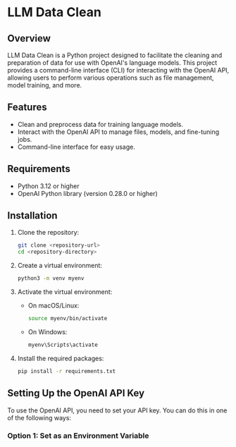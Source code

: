 # LLM Data Clean

## Overview
LLM Data Clean is a Python project designed to facilitate the cleaning and preparation of data for use with OpenAI's language models. This project provides a command-line interface (CLI) for interacting with the OpenAI API, allowing users to perform various operations such as file management, model training, and more.

## Features
- Clean and preprocess data for training language models.
- Interact with the OpenAI API to manage files, models, and fine-tuning jobs.
- Command-line interface for easy usage.

## Requirements
- Python 3.12 or higher
- OpenAI Python library (version 0.28.0 or higher)

## Installation
1. Clone the repository:
   ```bash
   git clone <repository-url>
   cd <repository-directory>
   ```

2. Create a virtual environment:
   ```bash
   python3 -m venv myenv
   ```

3. Activate the virtual environment:
   - On macOS/Linux:
     ```bash
     source myenv/bin/activate
     ```
   - On Windows:
     ```bash
     myenv\Scripts\activate
     ```

4. Install the required packages:
   ```bash
   pip install -r requirements.txt
   ```

## Setting Up the OpenAI API Key
To use the OpenAI API, you need to set your API key. You can do this in one of the following ways:

### Option 1: Set as an Environment Variable

